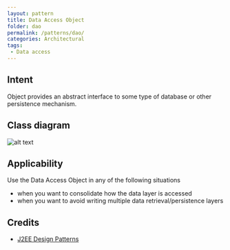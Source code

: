 ```yaml
---
layout: pattern
title: Data Access Object
folder: dao
permalink: /patterns/dao/
categories: Architectural
tags:
 - Data access
---
```


## Intent
Object provides an abstract interface to some type of database or
other persistence mechanism.

## Class diagram
![alt text](./etc/dao.png "Data Access Object")

## Applicability
Use the Data Access Object in any of the following situations

* when you want to consolidate how the data layer is accessed
* when you want to avoid writing multiple data retrieval/persistence layers

## Credits

* [J2EE Design Patterns](http://www.amazon.com/J2EE-Design-Patterns-William-Crawford/dp/0596004273/ref=sr_1_2)
